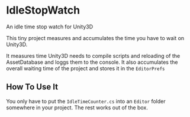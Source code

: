 # IdleStopWatch
An idle time stop watch for Unity3D

This tiny project measures and accumulates the time you have to wait on Unity3D.

It measures time Unity3D needs to compile scripts and reloading of the AssetDatabase and loggs them to the console. 
It also accumulates the overall waiting time of the project and stores it in the `EditorPrefs`

## How To Use It

You only have to put the `IdleTimeCounter.cs` into an `Editor` folder somewhere in your project. The rest works out of the box.
